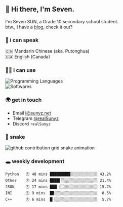 ## 👋 Hi there, I'm Seven.

I'm Seven SUN, a Grade 10 secondary school student.  
btw., I have a [blog](https://sunyz.net), check it out?

### 💬 i can speak

🇨🇳 Mandarin Chinese (aka. Putonghua)  
🇨🇦 English (Canada)

### 👩‍💻 i can use

![Programming Languages](https://skillicons.dev/icons?i=cpp,html,python,bash,md,latex)  
![Softwares](https://skillicons.dev/icons?i=ai,pr,ps,xd,figma,vscode)

### 🌍 get in touch

* Email i@sunyz.net
* Telegram [@realSunyz](https://t.me/realSunyz)
* Discord `realSunyz`

### 🐍 snake
<picture>
  <source media="(prefers-color-scheme: dark)" srcset="https://raw.githubusercontent.com/realSunyz/realSunyz/main/snake/snake-dark.svg" />
  <source media="(prefers-color-scheme: light)" srcset="https://raw.githubusercontent.com/realSunyz/realSunyz/main/snake/snake.svg" />
  <img alt="github contribution grid snake animation" src="github-snake.svg" />
</picture>

### 🕳️ weekly development
<!-- waka-box start -->
```text
Python   🕓 48 mins █████████░░░░░░░░░░░░ 43.2%
Other    🕓 24 mins ████▍░░░░░░░░░░░░░░░░ 21.4%
JSON     🕓 17 mins ███▏░░░░░░░░░░░░░░░░░ 15.2%
INI      🕓 9 mins  █▊░░░░░░░░░░░░░░░░░░░  8.5%
C++      🕓 6 mins  █▏░░░░░░░░░░░░░░░░░░░  5.7%
```
<!-- Powered by https://github.com/realSunyz/waka-box-go . -->
<!-- waka-box end -->
